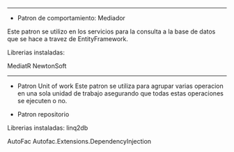 
-------------------------------------------------------------------
* Patron de comportamiento: Mediador

Este patron se utilizo en los servicios para la consulta a la base de datos que se hace a travez de EntityFramework.

Librerias instaladas:

MediatR
NewtonSoft

-------------------------------------------------------------------

* Patron Unit of work
Este patron se utiliza para agrupar varias operacion en una sola unidad de trabajo asegurando que todas estas operaciones se ejecuten o no.

* Patron repositorio

Librerias instaladas:
linq2db

AutoFac
Autofac.Extensions.DependencyInjection